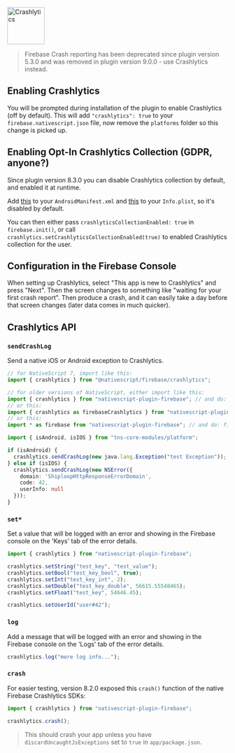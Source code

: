 <img src="https://raw.githubusercontent.com/EddyVerbruggen/nativescript-plugin-firebase/master/docs/images/features/crashlytics.png" height="85px" alt="Crashlytics"/>

> Firebase Crash reporting has been deprecated since plugin version 5.3.0 and was removed in plugin version 9.0.0 - use Crashlytics instead.

## Enabling Crashlytics
You will be prompted during installation of the plugin to enable Crashlytics (off by default).
This will add `"crashlytics": true` to your `firebase.nativescript.json` file, now remove the `platforms` folder so this change is picked up.

## Enabling Opt-In Crashlytics Collection (GDPR, anyone?)
Since plugin version 8.3.0 you can disable Crashlytics collection by default, and enabled it at runtime.

Add [this](https://github.com/EddyVerbruggen/nativescript-plugin-firebase/blob/7418905a22661dfc3bf40d1a67a5e7254c89d54e/demo/app_resources/Android/src/main/AndroidManifest.xml#L32-L34) to your `AndroidManifest.xml`
and [this](https://github.com/EddyVerbruggen/nativescript-plugin-firebase/blob/7418905a22661dfc3bf40d1a67a5e7254c89d54e/demo/app_resources/iOS/Info.plist#L109-L110) to your `Info.plist`, so it's disabled by default.

You can then either pass `crashlyticsCollectionEnabled: true` in `firebase.init()`,
or call `crashlytics.setCrashlyticsCollectionEnabled(true)` to enabled Crashlytics collection for the user.

## Configuration in the Firebase Console
When setting up Crashlytics, select "This app is new to Crashlytics" and press "Next".
Then the screen changes to something like "waiting for your first crash report".
Then produce a crash, and it can easily take a day before that screen changes (later data comes in much quicker).

## Crashlytics API

### `sendCrashLog`
Send a native iOS or Android exception to Crashlytics.

```typescript
// for NativeScript 7, import like this:
import { crashlytics } from "@nativescript/firebase/crashlytics";

// for older versions of NativeScript, either import like this:
import { crashlytics } from "nativescript-plugin-firebase"; // and do: crashlytics.sendCrashLog
// or this:
import { crashlytics as firebaseCrashlytics } from "nativescript-plugin-firebase"; // and do: firebaseCrashlytics.sendCrashLog
// or this:
import * as firebase from "nativescript-plugin-firebase"; // and do: firebase.crashlytics.sendCrashLog

import { isAndroid, isIOS } from "tns-core-modules/platform";

if (isAndroid) {
  crashlytics.sendCrashLog(new java.lang.Exception("test Exception"));
} else if (isIOS) {
  crashlytics.sendCrashLog(new NSError({
    domain: 'ShiploopHttpResponseErrorDomain',
    code: 42,
    userInfo: null
  }));
}
```

### `set*`
Set a value that will be logged with an error and showing in the Firebase console on the 'Keys' tab of the error details.

```typescript
import { crashlytics } from "nativescript-plugin-firebase";

crashlytics.setString("test_key", "test_value");
crashlytics.setBool("test_key_bool", true);
crashlytics.setInt("test_key_int", 2);
crashlytics.setDouble("test_key_double", 56615.55548465);
crashlytics.setFloat("test_key", 54646.45);

crashlytics.setUserId("user#42");
```

### `log`
Add a message that will be logged with an error and showing in the Firebase console on the 'Logs' tab of the error details.

```typescript
crashlytics.log("more log info...");
```

### `crash`
For easier testing, version 8.2.0 exposed this `crash()` function of the native Firebase Crashlytics SDKs:

```typescript
import { crashlytics } from "nativescript-plugin-firebase";

crashlytics.crash();
```

> This should crash your app unless you have `discardUncaughtJsExceptions` set to `true` in `app/package.json`.